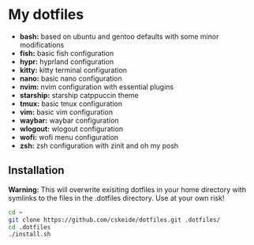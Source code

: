 # My dotfiles
* **bash:** based on ubuntu and gentoo defaults with some minor modifications
* **fish:** basic fish configuration
* **hypr:** hyprland configuration
* **kitty:** kitty terminal configuration
* **nano:** basic nano configuration
* **nvim:** nvim configuration with essential plugins
* **starship:** starship catppuccin theme
* **tmux:** basic tmux configuration
* **vim:** basic vim configuration
* **waybar:** waybar configuration
* **wlogout:** wlogout configuration
* **wofi:** wofi menu configuration
* **zsh:** zsh configuration with zinit and oh my posh

## Installation
**Warning:** This will overwrite exisiting dotfiles in your home directory with symlinks to the files in the .dotfiles directory. Use at your own risk!
```bash
cd ~
git clone https://github.com/cskeide/dotfiles.git .dotfiles/
cd .dotfiles
./install.sh
```
